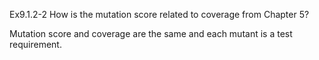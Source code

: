 Ex9.1.2-2
How is the mutation score related to coverage from Chapter 5?

Mutation score and coverage are the same and each mutant is a test requirement.




